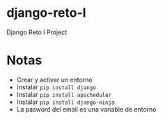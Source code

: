 # django-reto-I
Django Reto I Project

# Notas
- Crear y activar un entorno
- Instalar `pip install django`
- Instalar `pip install apscheduler`
- Instalar `pip install django-ninja`
- La pasword del email es una variable de entorno